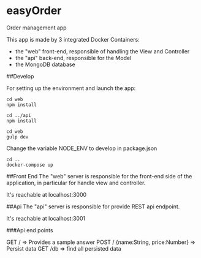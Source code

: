 # easyOrder
Order management app

This app is made by 3 integrated Docker Containers:
- the "web" front-end, responsible of handling the View and Controller
- the "api" back-end, responsible for the Model
- the MongoDB database

##Develop

For setting up the environment and launch the app:

```
cd web
npm install

cd ../api
npm install

cd web
gulp dev
```

Change the variable NODE_ENV to develop in package.json

```
cd ..
docker-compose up
```

##Front End
The "web" server is responsible for the front-end side of the application, in particular for handle view and controller.

It's reachable at localhost:3000

##Api
The "api" server is responsible for provide REST api endpoint.

It's reachable at localhost:3001

###Api end points

GET     /   => Provides a sample answer
POST    / {name:String, price:Number}   => Persist data
GET     /db => find all persisted data